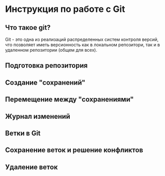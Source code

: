 # Инструкция по работе с Git

## Что такое git?

Git - это одна из реализаций распределенных систем контроля версий, что позволяет иметь версионность как в локальном репозитори, так и в удаленном репозитории (общем для всех).

## Подготовка репозитория

## Создание "сохранений"

## Перемещение между "сохранениями"

## Журнал изменений

## Ветки в Git

## Сохранение веток и решение конфликтов

## Удаление веток